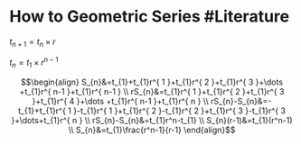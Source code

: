 # How to Geometric Series #Literature 
$t_{n+1}=t_{n}\times r$

$t_n=t_{1}\times r^{n-1}$

$$\begin{align}
S_{n}&=t_{1}+t_{1}r^{ 1 }+t_{1}r^{ 2 }+t_{1}r^{ 3 }+\dots +t_{1}r^{ n-1 }+t_{1}r^{ n-1 } \\
rS_{n}&=t_{1}r^{ 1 }+t_{1}r^{ 2 }+t_{1}r^{ 3 }+t_{1}r^{ 4 }+\dots +t_{1}r^{ n-1 }+t_{1}r^{ n } \\
rS_{n}-S_{n}&=-t_{1}+t_{1}r^{ 1 }-t_{1}r^{ 1 }+t_{1}r^{ 2 }-t_{1}r^{ 2 }+t_{1}r^{ 3 }-t_{1}r^{ 3 }+\dots+t_{1}r^{ n } \\
rS_{n}-S_{n}&=t_{1}r^n-t_{1} \\
S_{n}(r-1)&=t_{1}(r^n-1) \\
S_{n}&=t_{1}\frac{r^n-1}{r-1}
\end{align}$$